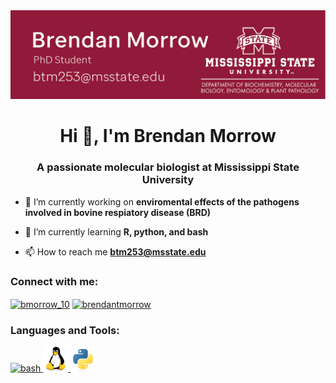<img src="https://github.com/Btm253/Btm253/blob/main/banner.png" alt="banner that says Monica Powell - software engineer, content creator and community organizer alongside a cartoon illustration of Monica">

<h1 align="center">Hi 👋, I'm Brendan Morrow</h1>
<h3 align="center">A passionate molecular biologist at Mississippi State University</h3>

- 🔭 I’m currently working on **enviromental effects of the pathogens involved in bovine respiatory disease (BRD)**

- 🌱 I’m currently learning **R, python, and bash**

- 📫 How to reach me **btm253@msstate.edu**

<h3 align="left">Connect with me:</h3>
<p align="left">
<a href="https://twitter.com/bmorrow_10" target="blank"><img align="center" src="https://raw.githubusercontent.com/rahuldkjain/github-profile-readme-generator/master/src/images/icons/Social/twitter.svg" alt="bmorrow_10" height="30" width="40" /></a>
<a href="https://linkedin.com/in/brendantmorrow" target="blank"><img align="center" src="https://raw.githubusercontent.com/rahuldkjain/github-profile-readme-generator/master/src/images/icons/Social/linked-in-alt.svg" alt="brendantmorrow" height="30" width="40" /></a>
</p>

<h3 align="left">Languages and Tools:</h3>
<p align="left"> <a href="https://www.gnu.org/software/bash/" target="_blank" rel="noreferrer"> <img src="https://www.vectorlogo.zone/logos/gnu_bash/gnu_bash-icon.svg" alt="bash" width="40" height="40"/> </a> <a href="https://www.linux.org/" target="_blank" rel="noreferrer"> <img src="https://raw.githubusercontent.com/devicons/devicon/master/icons/linux/linux-original.svg" alt="linux" width="40" height="40"/> </a> <a href="https://www.python.org" target="_blank" rel="noreferrer"> <img src="https://raw.githubusercontent.com/devicons/devicon/master/icons/python/python-original.svg" alt="python" width="40" height="40"/> </a> </p>


